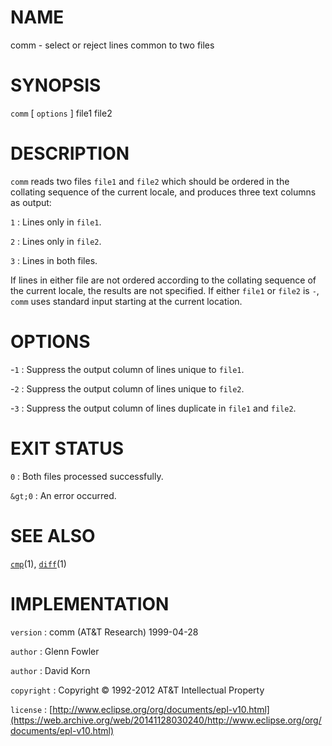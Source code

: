 # NAME

comm - select or reject lines common to two files

# SYNOPSIS

`comm` \[ `options` \] file1 file2

# DESCRIPTION

`comm` reads two files `file1` and `file2` which should be ordered in
the collating sequence of the current locale, and produces three text
columns as output:

`1`
: Lines only in `file1`.

`2`
: Lines only in `file2`.

`3`
: Lines in both files.

If lines in either file are not ordered according to the collating
sequence of the current locale, the results are not specified.
If either `file1` or `file2` is `-`, `comm` uses standard input
starting at the current location.

# OPTIONS

-`1`
: Suppress the output column of lines unique to `file1`.

-`2`
: Suppress the output column of lines unique to `file2`.

-`3`
: Suppress the output column of lines duplicate in `file1` and
    `file2`.

# EXIT STATUS

`0`
: Both files processed successfully.

`&gt;0`
:   An error occurred.

# SEE ALSO

[`cmp`](/web/20141128030240/http://www2.research.att.com/~astopen/man/man1/cmp.html)(1),
[`diff`](/web/20141128030240/http://www2.research.att.com/~astopen/man/man1/diff.html)(1)

# IMPLEMENTATION

`version`
:   comm (AT&T Research) 1999-04-28

`author`
:   Glenn Fowler

`author`
:   David Korn

`copyright`
:   Copyright © 1992-2012 AT&T Intellectual Property

`license`
:   [http://www.eclipse.org/org/documents/epl-v10.html](https://web.archive.org/web/20141128030240/http://www.eclipse.org/org/documents/epl-v10.html)


